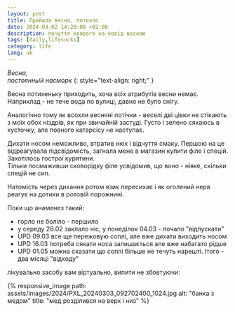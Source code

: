 ```yaml
---
layout: post
title: Прийшла весна, потекло
date: 2024-03-02 14:20:00 +02:00
description: почуття хворого на ковід весною
tags: [daily,lifesucks]
category: life
lang: uk
---
```

_Весна,_
<br> 
_постоянньій насморк_
{: style="text-align: right;" }

Весна потихеньку приходить, хоча всіх атрибутів весни немає. 
Наприклад - не тече вода по вулиці, давно не було снігу.

Аналогічно тому як всохли весняні потічки - веселі дві цівки не стікають з моїх обох ніздрів, як при звичайній застуді. 
Густо і зелено сякаюсь в хусточку, але повного катарсісу не наступає.

Дихати носом неможливо, втратив нюх і відчуття смаку. 
Першою на це відреагувала підсвідомість, загнала мене в магазин купити філе і спецій.
Захотілось гострої курятини.  
Тільки посмаживши сковорідку філе усвідомив, що воно - ніяке, скільки спецій не сип.

Натомість через дихання ротом язик пересихає і як оголений нерв реагує на дотики в ротовій порожнині.

Поки що анаменез такий:
- горло не боліло - першило
- у середу 28.02 заклало ніс, у понеділок 04.03 - почало "відпускати"
- UPD 09.03 все ще пережовую соплі, але вже дихати виходить носом
- UPD 16.03 потреба сякати носа залишається але вже набагато рідше
- UPD 01.05 можна сказати що соплі більше не течуть нарешті. 
  Ітого - два місяці "відходу"


лікувально засобу вам віртуально, випити не збовтуючи:

{% responsive_image path: assets/images/2024/PXL_20240303_092702400_1024.jpg alt: "банка з медом" title: "мед розділився на верх і низ" %}

